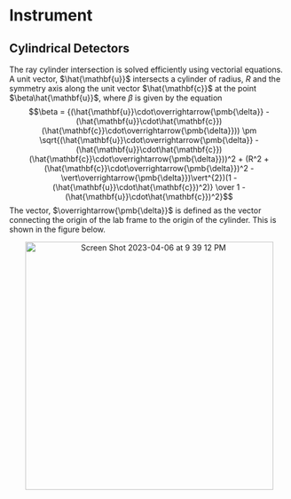 # Instrument

## Cylindrical Detectors

The ray cylinder intersection is solved efficiently using vectorial equations. A unit vector, $\hat{\mathbf{u}}$ intersects a cylinder of radius, $R$ and the symmetry axis along the unit vector $\hat{\mathbf{c}}$ at the point $\beta\hat{\mathbf{u}}$, where $\beta$ is given by the equation
$$\beta = {(\hat{\mathbf{u}}\cdot\overrightarrow{\pmb{\delta}} - (\hat{\mathbf{u}}\cdot\hat{\mathbf{c}})(\hat{\mathbf{c}}\cdot\overrightarrow{\pmb{\delta}})) \pm \sqrt{(\hat{\mathbf{u}}\cdot\overrightarrow{\pmb{\delta}} - (\hat{\mathbf{u}}\cdot\hat{\mathbf{c}})(\hat{\mathbf{c}}\cdot\overrightarrow{\pmb{\delta}}))^2 + (R^2 + (\hat{\mathbf{c}}\cdot\overrightarrow{\pmb{\delta}})^2 - \vert\overrightarrow{\pmb{\delta}})\vert^{2})(1 - (\hat{\mathbf{u}}\cdot\hat{\mathbf{c}})^2)} \over 1 - (\hat{\mathbf{u}}\cdot\hat{\mathbf{c}})^2}$$
The vector, $\overrightarrow{\pmb{\delta}}$ is defined as the vector connecting the origin of the lab frame to the origin of the cylinder. This is shown in the figure below.

<p align="center">
<img width="447" alt="Screen Shot 2023-04-06 at 9 39 12 PM" src="https://user-images.githubusercontent.com/15834451/230542019-89108613-c487-48e7-a06e-9b74816087f5.png">
  </p>

